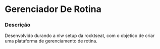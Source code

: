 # Gerenciador De Rotina

### Descrição
Desenvolvido durando a nlw setup da rocktseat, com o objetico de criar uma plataforma de gerenciamento de rotina.
